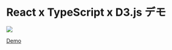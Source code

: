 # React x TypeScript x D3.js デモ

![](https://github.com/akihiro-tj/react-ts-d3-example/assets/50857720/0df473cc-d612-4209-bcae-1dc7f5b787de)

[Demo](https://akihiro-tj.github.io/react-ts-d3-example/)
